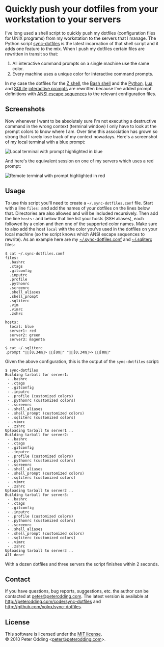 # Quickly push your dotfiles from your workstation to your servers

I've long used a shell script to quickly push my dotfiles (configuration files for UNIX programs) from my workstation to the servers that I manage. The Python script [sync-dotfiles](http://github.com/xolox/sync-dotfiles/blob/master/sync-dotfiles) is the latest incarnation of that shell script and it adds one feature to the mix. When I push my dotfiles certain files are rewritten in transit so that:

  1. All interactive command prompts on a single machine use the same color.
  2. Every machine uses a unique color for interactive command prompts.

In my case the dotfiles for the [Z shell](http://en.wikipedia.org/wiki/Z_shell), the [Bash shell](http://en.wikipedia.org/wiki/Bash_%28Unix_shell%29) and the [Python](http://en.wikipedia.org/wiki/Python_%28programming_language%29), [Lua](http://en.wikipedia.org/wiki/Lua_%28programming_language%29) and [SQLite](http://en.wikipedia.org/wiki/SQLite) [interactive prompts](http://en.wikipedia.org/wiki/Read-eval-print_loop) are rewritten because I've added prompt definitions with [ANSI escape sequences](http://en.wikipedia.org/wiki/ANSI_escape_code) to the relevant configuration files.

## Screenshots

Now whenever I want to be absolutely sure I'm not executing a destructive command in the wrong context (terminal window) I only have to look at the prompt colors to know where I am. Over time this association has grown so strong that I rarely lose track of my context nowadays. Here's a screenshot of my local terminal with a blue prompt:

![Local terminal with prompt highlighted in blue](http://peterodding.com/code/sync-dotfiles/local.png)

And here's the equivalent session on one of my servers which uses a red prompt:

![Remote terminal with prompt highlighted in red](http://peterodding.com/code/sync-dotfiles/remote.png)

## Usage

To use this script you'll need to create a `~/.sync-dotfiles.conf` file. Start with a line `files:` and add the names of your dotfiles on the lines below that. Directories are also allowed and will be included recursively. Then add the line `hosts:` and below that line list your hosts (SSH aliases), each followed by a colon and then one of the supported color names. Make sure to also add the host `local` with the color you've used in the dotfiles on your local machine (so the script knows which ANSI escape sequences to rewrite). As an example here are my [~/.sync-dotfiles.conf](http://github.com/xolox/sync-dotfiles/blob/master/.sync-dotfiles.conf) and [~/.sqliterc](http://github.com/xolox/sync-dotfiles/blob/master/.sqliterc) files:

    $ cat ~/.sync-dotfiles.conf
    files:
      .bashrc
      .ctags
      .gitconfig
      .inputrc
      .profile
      .pythonrc
      .screenrc
      .shell_aliases
      .shell_prompt
      .sqliterc
      .vim
      .vimrc
      .zshrc

    hosts:
      local: blue
      server1: red
      server2: green
      server3: magenta

    $ cat ~/.sqliterc
    .prompt "[0;34m> [0m" "[0;34m>> [0m"

Given the above configuration, this is the output of the `sync-dotfiles` script:

    $ sync-dotfiles
    Building tarball for server1:
     - .bashrc
     - .ctags
     - .gitconfig
     - .inputrc
     - .profile (customized colors)
     - .pythonrc (customized colors)
     - .screenrc
     - .shell_aliases
     - .shell_prompt (customized colors)
     - .sqliterc (customized colors)
     - .vimrc
     - .zshrc
    Uploading tarball to server1 ..
    Building tarball for server2:
     - .bashrc
     - .ctags
     - .gitconfig
     - .inputrc
     - .profile (customized colors)
     - .pythonrc (customized colors)
     - .screenrc
     - .shell_aliases
     - .shell_prompt (customized colors)
     - .sqliterc (customized colors)
     - .vimrc
     - .zshrc
    Uploading tarball to server2 ..
    Building tarball for server3:
     - .bashrc
     - .ctags
     - .gitconfig
     - .inputrc
     - .profile (customized colors)
     - .pythonrc (customized colors)
     - .screenrc
     - .shell_aliases
     - .shell_prompt (customized colors)
     - .sqliterc (customized colors)
     - .vimrc
     - .zshrc
    Uploading tarball to server3 ..
    All done!

With a dozen dotfiles and three servers the script finishes within 2 seconds.

## Contact

If you have questions, bug reports, suggestions, etc. the author can be contacted at <peter@peterodding.com>. The latest version is available at <http://peterodding.com/code/sync-dotfiles> and <http://github.com/xolox/sync-dotfiles>.

## License

This software is licensed under the [MIT license](http://en.wikipedia.org/wiki/MIT_License).  
© 2010 Peter Odding &lt;<peter@peterodding.com>&gt;.
